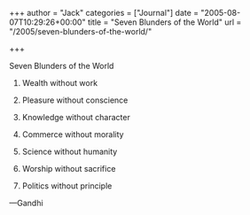 +++
author = "Jack"
categories = ["Journal"]
date = "2005-08-07T10:29:26+00:00"
title = "Seven Blunders of the World"
url = "/2005/seven-blunders-of-the-world/"

+++

Seven Blunders of the World

</p> 

  1. Wealth without work


  2. Pleasure without conscience


  3. Knowledge without character


  4. Commerce without morality


  5. Science without humanity


  6. Worship without sacrifice


  7. Politics without principle
</ol> 

&#8212;Gandhi